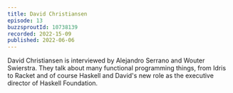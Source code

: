 ```yaml
---
title: David Christiansen
episode: 13
buzzsproutId: 10738139
recorded: 2022-15-09
published: 2022-06-06
---
```


David Christiansen is interviewed by Alejandro Serrano  and Wouter Swierstra.  They talk about many functional programming things, from Idris to Racket and of course Haskell and David's new role as the executive director of Haskell Foundation. 